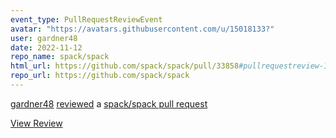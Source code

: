 ```yaml
---
event_type: PullRequestReviewEvent
avatar: "https://avatars.githubusercontent.com/u/15018133?"
user: gardner48
date: 2022-11-12
repo_name: spack/spack
html_url: https://github.com/spack/spack/pull/33858#pullrequestreview-1178004944
repo_url: https://github.com/spack/spack
---
```


<a href='https://github.com/gardner48' target='_blank'>gardner48</a> <a href='https://github.com/spack/spack/pull/33858#pullrequestreview-1178004944' target='_blank'>reviewed</a> a <a href='https://github.com/spack/spack/pull/33858' target='_blank'>spack/spack pull request</a>

<small></small>

<a href='https://github.com/spack/spack/pull/33858#pullrequestreview-1178004944' target='_blank'>View Review</a>